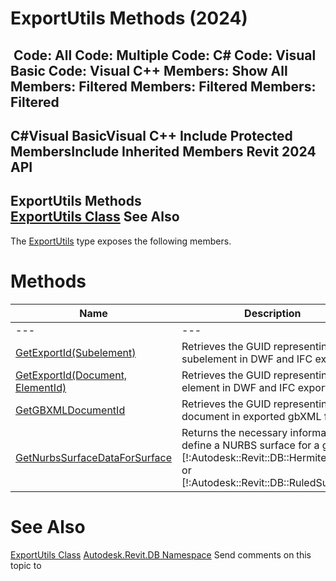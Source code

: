 # ExportUtils Methods (2024)

﻿
 Code: All Code: Multiple Code: C# Code: Visual Basic Code: Visual C++  Members: Show All Members: Filtered Members: Filtered Members: Filtered   
---  
C#Visual BasicVisual C++
Include Protected MembersInclude Inherited Members
Revit 2024 API  
---  
ExportUtils Methods  
[ExportUtils Class](712534c9-d62d-9f8d-fc7f-9348ca58affe.md "ExportUtils Class") See Also  
---  
The [ExportUtils](712534c9-d62d-9f8d-fc7f-9348ca58affe.md "ExportUtils Class") type exposes the following members.
# Methods
| Name | Description |
| --- | --- |
| --- | --- | --- |
| [GetExportId(Subelement)](bfc97625-03ef-ee26-4a54-b625294bb426.md "GetExportId Method \(Subelement\)") | Retrieves the GUID representing the subelement in DWF and IFC export. |
| [GetExportId(Document, ElementId)](f410a32a-f9dd-32b3-b640-3cfa90e8b168.md "GetExportId Method \(Document, ElementId\)") | Retrieves the GUID representing this element in DWF and IFC export. |
| [GetGBXMLDocumentId](9b234d89-aa16-cb64-b1c9-dfbe672f4961.md "GetGBXMLDocumentId Method") | Retrieves the GUID representing this document in exported gbXML files. |
| [GetNurbsSurfaceDataForSurface](659dfb29-ce3b-4527-01ed-ac3c01fa36e4.md "GetNurbsSurfaceDataForSurface Method") | Returns the necessary information to define a NURBS surface for a given [!:Autodesk::Revit::DB::HermiteSuface] or [!:Autodesk::Revit::DB::RuledSuface]. |

# See Also
[ExportUtils Class](712534c9-d62d-9f8d-fc7f-9348ca58affe.md "ExportUtils Class")
[Autodesk.Revit.DB Namespace](87546ba7-461b-c646-cbb1-2cb8f5bff8b2.md "Autodesk.Revit.DB Namespace")
Send comments on this topic to 